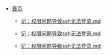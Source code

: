- [首页](/)
  - [记：权限问题导致ssh无法登录.md](/记：权限问题导致ssh无法登录.md)  - [记：权限问题导致ssh无法登录.md](/记：权限问题导致ssh无法登录.md)  - [记：权限问题导致ssh无法登录.md](/记：权限问题导致ssh无法登录.md)